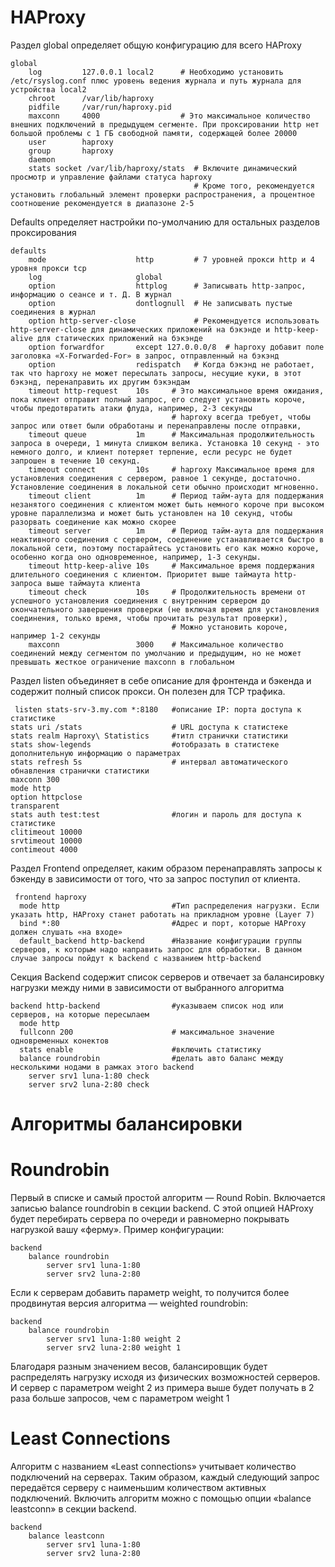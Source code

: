 # HAProxy
Раздел global определяет общую конфигурацию для всего HAProxy
```
global
    log         127.0.0.1 local2      # Необходимо установить /etc/rsyslog.conf плюс уровень ведения журнала и путь журнала для устройства local2
    chroot      /var/lib/haproxy
    pidfile     /var/run/haproxy.pid
    maxconn     4000                  # Это максимальное количество внешних подключений в предыдущем сегменте. При проксировании http нет большой проблемы с 1 ГБ свободной памяти, содержащей более 20000
    user        haproxy
    group       haproxy
    daemon
    stats socket /var/lib/haproxy/stats  # Включите динамический просмотр и управление файлами статуса haproxy
                                         # Кроме того, рекомендуется установить глобальный элемент проверки распространения, а процентное соотношение рекомендуется в диапазоне 2-5
```
Defaults определяет настройки по-умолчанию для остальных разделов проксирования
```
defaults
    mode                    http         # 7 уровней прокси http и 4 уровня прокси tcp
    log                     global
    option                  httplog      # Записывать http-запрос, информацию о сеансе и т. Д. В журнал
    option                  dontlognull  # Не записывать пустые соединения в журнал
    option http-server-close             # Рекомендуется использовать http-server-close для динамических приложений на бэкэнде и http-keep-alive для статических приложений на бэкэнде
    option forwardfor       except 127.0.0.0/8  # haproxy добавит поле заголовка «X-Forwarded-For» в запрос, отправленный на бэкэнд
    option                  redispatch   # Когда бэкэнд не работает, так что haproxy не может пересылать запросы, несущие куки, в этот бэкэнд, перенаправить их другим бэкэндам
    timeout http-request    10s     # Это максимальное время ожидания, пока клиент отправит полный запрос, его следует установить короче, чтобы предотвратить атаки флуда, например, 2-3 секунды
                                    # haproxy всегда требует, чтобы запрос или ответ были обработаны и перенаправлены после отправки,
    timeout queue           1m      # Максимальная продолжительность запроса в очереди, 1 минута слишком велика. Установка 10 секунд - это немного долго, и клиент потеряет терпение, если ресурс не будет запрошен в течение 10 секунд.
    timeout connect         10s     # haproxy Максимальное время для установления соединения с сервером, равное 1 секунде, достаточно. Установление соединения в локальной сети обычно происходит мгновенно.
    timeout client          1m      # Период тайм-аута для поддержания незанятого соединения с клиентом может быть немного короче при высоком уровне параллелизма и может быть установлен на 10 секунд, чтобы разорвать соединение как можно скорее
    timeout server          1m      # Период тайм-аута для поддержания неактивного соединения с сервером, соединение устанавливается быстро в локальной сети, поэтому постарайтесь установить его как можно короче, особенно когда оно одновременное, например, 1-3 секунды.
    timeout http-keep-alive 10s     # Максимальное время поддержания длительного соединения с клиентом. Приоритет выше таймаута http-запроса выше таймаута клиента
    timeout check           10s     # Продолжительность времени от успешного установления соединения с внутренним сервером до окончательного завершения проверки (не включая время для установления соединения, только время, чтобы прочитать результат проверки),
                                    # Можно установить короче, например 1-2 секунды
    maxconn                 3000    # Максимальное количество соединений между сегментом по умолчанию и предыдущим, но не может превышать жесткое ограничение maxconn в глобальном
```
Раздел listen объединяет в себе описание для фронтенда и бэкенда и содержит полный список прокси. Он полезен для TCP трафика.
```
 listen stats-srv-3.my.com *:8180   #описание IP: порта доступа к статистике
stats uri /stats                    # URL доступа к статистеке
stats realm Haproxy\ Statistics     #титл странички статистики
stats show-legends                  #отобразать в статистеке дополнительную информацию о параметрах
stats refresh 5s                    # интервал автоматического обнавления странички статистики
maxconn 300
mode http
option httpclose
transparent
stats auth test:test                #логин и пароль для доступа к статистике
clitimeout 10000
srvtimeout 10000
contimeout 4000
```
Раздел Frontend определяет, каким образом перенаправлять запросы к бэкенду в зависимости от того, что за запрос поступил от клиента.
```
 frontend haproxy
  mode http                         #Тип распределения нагрузки. Если указать http, HAProxy станет работать на прикладном уровне (Layer 7)
  bind *:80                         #Адрес и порт, которые HAProxy должен слушать «на входе»
  default_backend http-backend      #Название конфигурации группы серверов, к которым надо направить запрос для обработки. В данном случае запросы пойдут к backend с названием http-backend
```
Секция Backend содержит список серверов и отвечает за балансировку нагрузки между ними в зависимости от выбранного алгоритма
```
backend http-backend                #указываем список нод или серверов, на которые пересылаем
  mode http
  fullconn 200                      # максимальное значение одновременных конектов
  stats enable                      #включить статистику
  balance roundrobin                #делать авто баланс между несколькими нодами в рамках этого backend 
    server srv1 luna-1:80 check
    server srv2 luna-2:80 check
```
# Алгоритмы балансировки

# Roundrobin
Первый в списке и самый простой алгоритм — Round Robin. Включается записью balance roundrobin в секции backend. С этой опцией HAProxy будет перебирать сервера по очереди и равномерно покрывать нагрузкой вашу «ферму». Пример конфигурации:
```
backend
    balance roundrobin
        server srv1 luna-1:80
        server srv2 luna-2:80
```
Если к серверам добавить параметр weight, то получится более продвинутая версия алгоритма — weighted roundrobin:
```
backend
    balance roundrobin
        server srv1 luna-1:80 weight 2
        server srv2 luna-2:80 weight 1
```
Благодаря разным значением весов, балансировщик будет распределять нагрузку исходя из физических возможностей серверов. И сервер с параметром weight 2 из примера выше будет получать в 2 раза больше запросов, чем с параметром weight 1
# Least Connections
Алгоритм с названием «Least connections» учитывает количество подключений на серверах. Таким образом, каждый следующий запрос передаётся серверу с наименьшим количеством активных подключений. Включить алгоритм можно с помощью опции «balance leastconn» в секции backend.
```
backend
    balance leastconn
        server srv1 luna-1:80
        server srv2 luna-2:80
```
